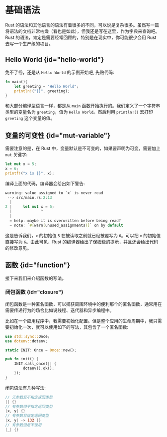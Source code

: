 # 基础语法

Rust 的语法和其他语言的语法有着很多的不同，可以说是复杂很多。虽然写一篇将语法的文档非常枯燥（看也是如此），但我还是写在这里，作为字典来查询吧。Rust 的语法，肯定是需要经常回顾的，特别是在现实中，你可能很少会用 Rust 去写一个生产级的项目。

## Hello World {id="hello-world"}

免不了俗，还是从 `Hello World` 的示例开始吧, 先贴代码:
```rust
fn main(){
    let greeting = "Hello World";
    println!("{}", greeting);
}
```
和大部分编译型语言一样，都是从 `main` 函数开始执行的。我们定义了一个字符串类型的变量名为 `greeting`，值为 `Hello World`。然后利用 `println!()` 宏打印 `greeting` 这个变量的值。

## 变量的可变性 {id="mut-variable"} ##

需要注意的是，在 Rust 中，变量默认是不可变的，如果要声明为可变，需要加上 `mut` 关键字:
```rust
let mut x = 5;
x = 6;
printf!("x is {}", x);
```

编译上面的代码，编译器会给出如下警告:
```rust
warning: value assigned to `x` is never read
 --> src/main.rs:2:13
  |
2 |     let mut x = 5;
  |             ^
  |
  = help: maybe it is overwritten before being read?
  = note: `#[warn(unused_assignments)]` on by default
```
这是告诉我们，`x` 的初始值 `5` 在被读取之前就已经被覆写为 `6`。可以把 `x` 的初始值直接写为 `6`。由此可见，Rust 的编译器给出了保姆级的提示，并且还会给出代码的修改意见。

## 函数 {id="function"} ##

接下来我们来介绍函数的写法。

### 闭包函数 {id="closure"} ##

闭包函数是一种匿名函数，可以捕获周围环境中的便利那个的匿名函数，通常用在需要传递行为的场合比如说线程、迭代器和异步编程中。

比如在一个应用程序中，我需要初始化配置。但是整个应用的生命周期中，我只需要初始化一次，就可以使用如下的写法，其包含了一个匿名函数:
```rust
use std::sync::Once;
use dotenv::dotenv;

static INIT: Once = Once::new();

pub fn init() {
    INIT.call_once(|| {
        dotenv().ok();
    });
}
```

闭包语法有几种写法:
```rust
// 无参数且不指定返回类型
|| {}
// 有参数但不指定返回类型
|x, y| {}
// 有参数且指定返回类型
|x, y| -> i32 {}
// 有参数但是不使用
|_| {}
```